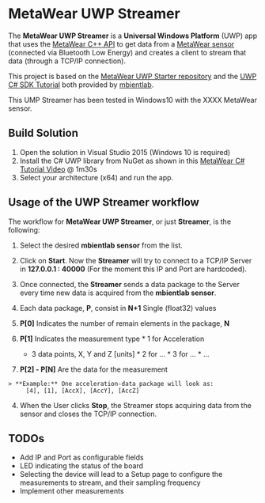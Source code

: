 # MetaWear UWP Streamer

The **MetaWear UWP Streamer** is a **Universal Windows Platform** (UWP) app that  uses the [MetaWear C++ API](https://github.com/mbientlab/Metawear-CppAPI) to get data from a [MetaWear sensor](https://mbientlab.com/sensors/) (connected via Bluetooth Low Energy) and creates a client to stream that data (through a TCP/IP connection).

This project is based on the [MetaWear UWP Starter repository](https://github.com/mbientlab/MetaWear-UwpStarter) and the [UWP C# SDK Tutorial](https://mbientlab.com/docs/apis/c/) both provided by [mbientlab](https://mbientlab.com/).

This UMP Streamer has been tested in Windows10 with the XXXX MetaWear sensor.

## Build Solution
1. Open the solution in Visual Studio 2015 (Windows 10 is required)
2. Install the C# UWP library from NuGet as shown in this [MetaWear C# Tutorial Video](https://www.youtube.com/watch?v=AwdbTSwnwfk#t=01m30s) @ 1m30s
3. Select your architecture (x64) and run the app.

## Usage of the UWP Streamer workflow
The workflow for **MetaWear UWP Streamer**, or just **Streamer**, is the following:

1. Select the desired **mbientlab sensor** from the list.

2. Click on **Start**. Now the **Streamer** will try to connect to a TCP/IP Server in **127.0.0.1 : 40000** (For the moment this IP and Port are hardcoded).

2. Once connected, the **Streamer** sends a data package to the Server every time new data is acquired from the **mbientlab sensor**.

3. Each data package, **P**, consist in **N+1** Single (float32) values

  1. **P[0]** Indicates the number of remain elements in the package, **N**
  2. **P[1]** Indicates the measurement type
    * 1 for Acceleration
       * 3 data points, X, Y and Z [units]
    * 2 for ...
    * 3 for ...
    * ...
  3. **P[2] - P[N]** Are the data for the measurement  

    > **Example:** One acceleration-data package will look as:
         [4], [1], [AccX], [AccY], [AccZ]

4. When the User clicks **Stop**, the Streamer stops acquiring data from the sensor and closes the TCP/IP connection.

<!-- # Sampling frequencies in MetaHub
* Accelerometer
  12.5, 25, 50, 100 and 200 Hz
* Ambient light
  0.5, 1, 2, 5, 10 Hz
* Gyroscope
  12.5, 25, 50, 100 and 200 Hz
* Barometer
  0.25, 0.5, 0.99, 1.96, 3.82, 7.33, 13.51, 83.3 Hz
* Temperature
  1Hr, 30min, 15min, 1m, 30s, 15s, 1s -->


## TODOs
* Add IP and Port as configurable fields
* LED indicating the status of the board
* Selecting the device will lead to a Setup page to configure the measurements to stream, and their sampling frequency
* Implement other measurements

<!--
The commented section is the same as in [](https://github.com/mbientlab/MetaWear-UwpStarter)

# Usage ()
Further additions will mostly be added to the [DeviceSetup.xaml.cs](https://github.com/mbientlab/MetaWear-UwpStarter/blob/master/CS%20Template/DeviceSetup.xaml.cs)
file and the [DeviceSetup.xaml](https://github.com/mbientlab/MetaWear-UwpStarter/blob/master/CS%20Template/DeviceSetup.xaml)
layout file.  We will show how this is done by adding a switch that controls the LED using this app template.

## LED Switch
In the ``DeviceSetup.xaml`` layout file, we will add a toggle switch to turn on/off the LED.  

```xaml
<ToggleSwitch x:Name="ledSwitch" Header="LED" HorizontalAlignment="Stretch" Margin="10,10,10,0"
              VerticalAlignment="Top" Toggled="ledSwitch_Toggled"/>
```

In the ``DeviceSetup.xaml.cs`` file, implement the ``ledSwitch_Toggled`` function to turn on/off the LED.

```c#
private void ledSwitch_Toggled(object sender, RoutedEventArgs e) {
    if (ledSwitch.IsOn) {
        Led.Pattern pattern = new Led.Pattern();
        mbl_mw_led_load_preset_pattern(ref pattern, Led.PatternPreset.SOLID);
        mbl_mw_led_write_pattern(cppBoard, ref pattern, Led.Color.BLUE);
        mbl_mw_led_play(cppBoard);
    } else {
        mbl_mw_led_stop_and_clear(cppBoard);
    }
}
```

After making your code changes, load the app on your phone and use the switch to turn on/off the LED. -->
